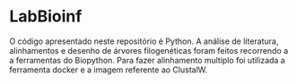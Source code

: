 # LabBioinf
O código apresentado neste repositório é Python. A análise de literatura, alinhamentos e desenho de árvores filogenéticas foram feitos recorrendo a a ferramentas do Biopython.
Para fazer alinhamento multiplo foi utilizada a ferramenta docker e a imagem referente ao ClustalW.
